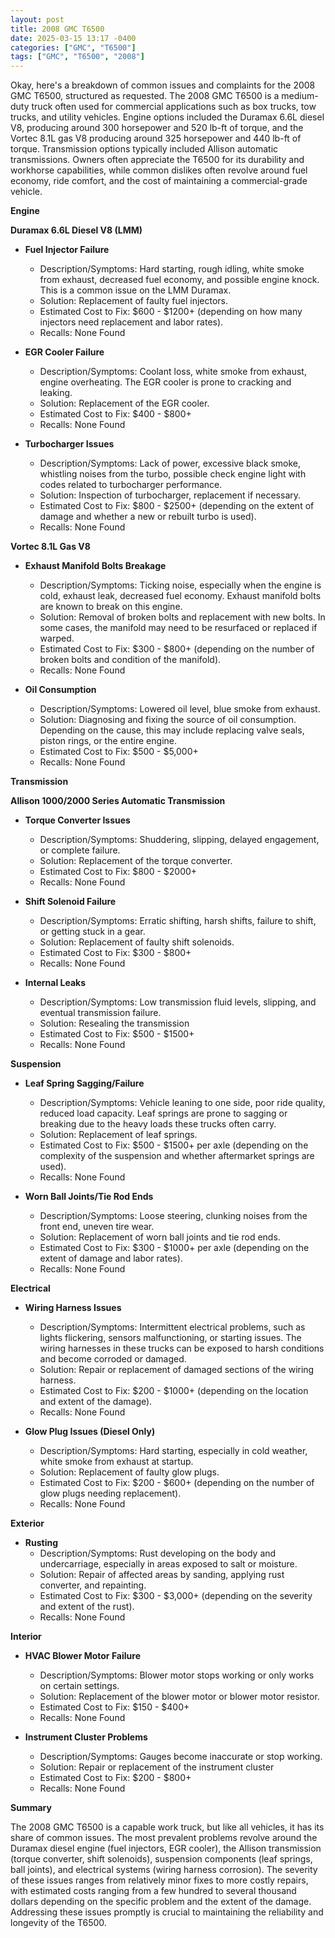 ```yaml
---
layout: post
title: 2008 GMC T6500
date: 2025-03-15 13:17 -0400
categories: ["GMC", "T6500"]
tags: ["GMC", "T6500", "2008"]
---
```

Okay, here's a breakdown of common issues and complaints for the 2008 GMC T6500, structured as requested. The 2008 GMC T6500 is a medium-duty truck often used for commercial applications such as box trucks, tow trucks, and utility vehicles. Engine options included the Duramax 6.6L diesel V8, producing around 300 horsepower and 520 lb-ft of torque, and the Vortec 8.1L gas V8 producing around 325 horsepower and 440 lb-ft of torque. Transmission options typically included Allison automatic transmissions. Owners often appreciate the T6500 for its durability and workhorse capabilities, while common dislikes often revolve around fuel economy, ride comfort, and the cost of maintaining a commercial-grade vehicle.

**Engine**

**Duramax 6.6L Diesel V8 (LMM)**

*   **Fuel Injector Failure**
    *   Description/Symptoms: Hard starting, rough idling, white smoke from exhaust, decreased fuel economy, and possible engine knock. This is a common issue on the LMM Duramax.
    *   Solution: Replacement of faulty fuel injectors.
    *   Estimated Cost to Fix: $600 - $1200+ (depending on how many injectors need replacement and labor rates).
    *   Recalls: None Found

*   **EGR Cooler Failure**
    *   Description/Symptoms: Coolant loss, white smoke from exhaust, engine overheating. The EGR cooler is prone to cracking and leaking.
    *   Solution: Replacement of the EGR cooler.
    *   Estimated Cost to Fix: $400 - $800+
    *   Recalls: None Found

*   **Turbocharger Issues**
    *   Description/Symptoms: Lack of power, excessive black smoke, whistling noises from the turbo, possible check engine light with codes related to turbocharger performance.
    *   Solution: Inspection of turbocharger, replacement if necessary.
    *   Estimated Cost to Fix: $800 - $2500+ (depending on the extent of damage and whether a new or rebuilt turbo is used).
    *   Recalls: None Found

**Vortec 8.1L Gas V8**

*   **Exhaust Manifold Bolts Breakage**
    *   Description/Symptoms: Ticking noise, especially when the engine is cold, exhaust leak, decreased fuel economy. Exhaust manifold bolts are known to break on this engine.
    *   Solution: Removal of broken bolts and replacement with new bolts. In some cases, the manifold may need to be resurfaced or replaced if warped.
    *   Estimated Cost to Fix: $300 - $800+ (depending on the number of broken bolts and condition of the manifold).
    *   Recalls: None Found

*   **Oil Consumption**
    *   Description/Symptoms: Lowered oil level, blue smoke from exhaust.
    *   Solution: Diagnosing and fixing the source of oil consumption. Depending on the cause, this may include replacing valve seals, piston rings, or the entire engine.
    *   Estimated Cost to Fix: $500 - $5,000+
    *   Recalls: None Found

**Transmission**

**Allison 1000/2000 Series Automatic Transmission**

*   **Torque Converter Issues**
    *   Description/Symptoms: Shuddering, slipping, delayed engagement, or complete failure.
    *   Solution: Replacement of the torque converter.
    *   Estimated Cost to Fix: $800 - $2000+
    *   Recalls: None Found

*   **Shift Solenoid Failure**
    *   Description/Symptoms: Erratic shifting, harsh shifts, failure to shift, or getting stuck in a gear.
    *   Solution: Replacement of faulty shift solenoids.
    *   Estimated Cost to Fix: $300 - $800+
    *   Recalls: None Found

*   **Internal Leaks**
    *   Description/Symptoms: Low transmission fluid levels, slipping, and eventual transmission failure.
    *   Solution: Resealing the transmission
    *   Estimated Cost to Fix: $500 - $1500+
    *   Recalls: None Found

**Suspension**

*   **Leaf Spring Sagging/Failure**
    *   Description/Symptoms: Vehicle leaning to one side, poor ride quality, reduced load capacity. Leaf springs are prone to sagging or breaking due to the heavy loads these trucks often carry.
    *   Solution: Replacement of leaf springs.
    *   Estimated Cost to Fix: $500 - $1500+ per axle (depending on the complexity of the suspension and whether aftermarket springs are used).
    *   Recalls: None Found

*   **Worn Ball Joints/Tie Rod Ends**
    *   Description/Symptoms: Loose steering, clunking noises from the front end, uneven tire wear.
    *   Solution: Replacement of worn ball joints and tie rod ends.
    *   Estimated Cost to Fix: $300 - $1000+ per axle (depending on the extent of damage and labor rates).
    *   Recalls: None Found

**Electrical**

*   **Wiring Harness Issues**
    *   Description/Symptoms: Intermittent electrical problems, such as lights flickering, sensors malfunctioning, or starting issues. The wiring harnesses in these trucks can be exposed to harsh conditions and become corroded or damaged.
    *   Solution: Repair or replacement of damaged sections of the wiring harness.
    *   Estimated Cost to Fix: $200 - $1000+ (depending on the location and extent of the damage).
    *   Recalls: None Found

*   **Glow Plug Issues (Diesel Only)**
    *   Description/Symptoms: Hard starting, especially in cold weather, white smoke from exhaust at startup.
    *   Solution: Replacement of faulty glow plugs.
    *   Estimated Cost to Fix: $200 - $600+ (depending on the number of glow plugs needing replacement).
    *   Recalls: None Found

**Exterior**

*   **Rusting**
    *   Description/Symptoms: Rust developing on the body and undercarriage, especially in areas exposed to salt or moisture.
    *   Solution: Repair of affected areas by sanding, applying rust converter, and repainting.
    *   Estimated Cost to Fix: $300 - $3,000+ (depending on the severity and extent of the rust).
    *   Recalls: None Found

**Interior**

*   **HVAC Blower Motor Failure**
    *   Description/Symptoms: Blower motor stops working or only works on certain settings.
    *   Solution: Replacement of the blower motor or blower motor resistor.
    *   Estimated Cost to Fix: $150 - $400+
    *   Recalls: None Found

*   **Instrument Cluster Problems**
    * Description/Symptoms: Gauges become inaccurate or stop working.
    * Solution: Repair or replacement of the instrument cluster
    * Estimated Cost to Fix: $200 - $800+
    * Recalls: None Found

**Summary**

The 2008 GMC T6500 is a capable work truck, but like all vehicles, it has its share of common issues. The most prevalent problems revolve around the Duramax diesel engine (fuel injectors, EGR cooler), the Allison transmission (torque converter, shift solenoids), suspension components (leaf springs, ball joints), and electrical systems (wiring harness corrosion). The severity of these issues ranges from relatively minor fixes to more costly repairs, with estimated costs ranging from a few hundred to several thousand dollars depending on the specific problem and the extent of the damage. Addressing these issues promptly is crucial to maintaining the reliability and longevity of the T6500.

